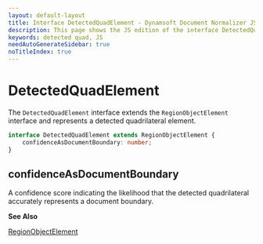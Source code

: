 ```yaml
---
layout: default-layout
title: Interface DetectedQuadElement - Dynamsoft Document Normalizer JS Edition API Reference
description: This page shows the JS edition of the interface DetectedQuadElement.
keywords: detected quad, JS
needAutoGenerateSidebar: true
noTitleIndex: true
---
```


# DetectedQuadElement

The `DetectedQuadElement` interface extends the `RegionObjectElement` interface and represents a detected quadrilateral element.

```ts
interface DetectedQuadElement extends RegionObjectElement {
    confidenceAsDocumentBoundary: number;
}
```

## confidenceAsDocumentBoundary

A confidence score indicating the likelihood that the detected quadrilateral accurately represents a document boundary.

**See Also**

[RegionObjectElement](https://www.dynamsoft.com/capture-vision/docs/web/programming/javascript/api-reference/core/intermediate-results/region-object-element.html)
